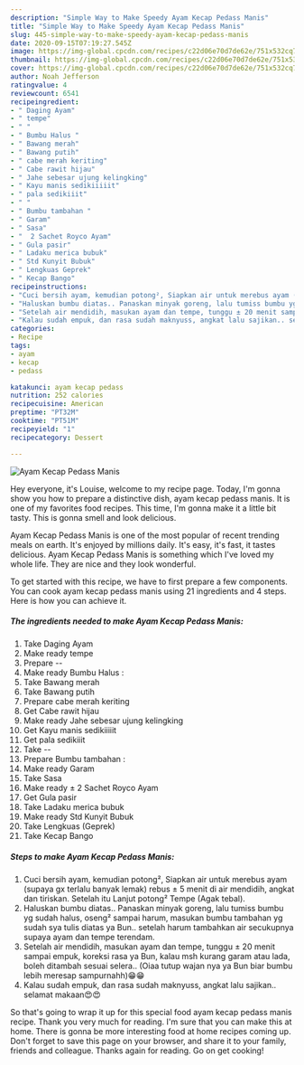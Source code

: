 ```yaml
---
description: "Simple Way to Make Speedy Ayam Kecap Pedass Manis"
title: "Simple Way to Make Speedy Ayam Kecap Pedass Manis"
slug: 445-simple-way-to-make-speedy-ayam-kecap-pedass-manis
date: 2020-09-15T07:19:27.545Z
image: https://img-global.cpcdn.com/recipes/c22d06e70d7de62e/751x532cq70/ayam-kecap-pedass-manis-foto-resep-utama.jpg
thumbnail: https://img-global.cpcdn.com/recipes/c22d06e70d7de62e/751x532cq70/ayam-kecap-pedass-manis-foto-resep-utama.jpg
cover: https://img-global.cpcdn.com/recipes/c22d06e70d7de62e/751x532cq70/ayam-kecap-pedass-manis-foto-resep-utama.jpg
author: Noah Jefferson
ratingvalue: 4
reviewcount: 6541
recipeingredient:
- " Daging Ayam"
- " tempe"
- " "
- " Bumbu Halus "
- " Bawang merah"
- " Bawang putih"
- " cabe merah keriting"
- " Cabe rawit hijau"
- " Jahe sebesar ujung kelingking"
- " Kayu manis sedikiiiiit"
- " pala sedikiiit"
- " "
- " Bumbu tambahan "
- " Garam"
- " Sasa"
- "  2 Sachet Royco Ayam"
- " Gula pasir"
- " Ladaku merica bubuk"
- " Std Kunyit Bubuk"
- " Lengkuas Geprek"
- " Kecap Bango"
recipeinstructions:
- "Cuci bersih ayam, kemudian potong², Siapkan air untuk merebus ayam (supaya gx terlalu banyak lemak) rebus ± 5 menit di air mendidih, angkat dan tiriskan. Setelah itu Lanjut potong² Tempe (Agak tebal)."
- "Haluskan bumbu diatas.. Panaskan minyak goreng, lalu tumiss bumbu yg sudah halus, oseng² sampai harum, masukan bumbu tambahan yg sudah sya tulis diatas ya Bun.. setelah harum tambahkan air secukupnya supaya ayam dan tempe terendam."
- "Setelah air mendidih, masukan ayam dan tempe, tunggu ± 20 menit sampai empuk, koreksi rasa ya Bun, kalau msh kurang garam atau lada, boleh ditambah sesuai selera.. (Oiaa tutup wajan nya ya Bun biar bumbu lebih meresap sampurnahh)😁😁"
- "Kalau sudah empuk, dan rasa sudah maknyuss, angkat lalu sajikan.. selamat makaan😍😍"
categories:
- Recipe
tags:
- ayam
- kecap
- pedass

katakunci: ayam kecap pedass 
nutrition: 252 calories
recipecuisine: American
preptime: "PT32M"
cooktime: "PT51M"
recipeyield: "1"
recipecategory: Dessert

---
```



![Ayam Kecap Pedass Manis](https://img-global.cpcdn.com/recipes/c22d06e70d7de62e/751x532cq70/ayam-kecap-pedass-manis-foto-resep-utama.jpg)

Hey everyone, it's Louise, welcome to my recipe page. Today, I'm gonna show you how to prepare a distinctive dish, ayam kecap pedass manis. It is one of my favorites food recipes. This time, I'm gonna make it a little bit tasty. This is gonna smell and look delicious.

Ayam Kecap Pedass Manis is one of the most popular of recent trending meals on earth. It's enjoyed by millions daily. It's easy, it's fast, it tastes delicious. Ayam Kecap Pedass Manis is something which I've loved my whole life. They are nice and they look wonderful.




To get started with this recipe, we have to first prepare a few components. You can cook ayam kecap pedass manis using 21 ingredients and 4 steps. Here is how you can achieve it.

<!--inarticleads1-->

##### The ingredients needed to make Ayam Kecap Pedass Manis:

1. Take  Daging Ayam
1. Make ready  tempe
1. Prepare  --
1. Make ready  Bumbu Halus :
1. Take  Bawang merah
1. Take  Bawang putih
1. Prepare  cabe merah keriting
1. Get  Cabe rawit hijau
1. Make ready  Jahe sebesar ujung kelingking
1. Get  Kayu manis sedikiiiiit
1. Get  pala sedikiiit
1. Take  --
1. Prepare  Bumbu tambahan :
1. Make ready  Garam
1. Take  Sasa
1. Make ready  ± 2 Sachet Royco Ayam
1. Get  Gula pasir
1. Take  Ladaku merica bubuk
1. Make ready  Std Kunyit Bubuk
1. Take  Lengkuas (Geprek)
1. Take  Kecap Bango




<!--inarticleads2-->

##### Steps to make Ayam Kecap Pedass Manis:

1. Cuci bersih ayam, kemudian potong², Siapkan air untuk merebus ayam (supaya gx terlalu banyak lemak) rebus ± 5 menit di air mendidih, angkat dan tiriskan. Setelah itu Lanjut potong² Tempe (Agak tebal).
1. Haluskan bumbu diatas.. Panaskan minyak goreng, lalu tumiss bumbu yg sudah halus, oseng² sampai harum, masukan bumbu tambahan yg sudah sya tulis diatas ya Bun.. setelah harum tambahkan air secukupnya supaya ayam dan tempe terendam.
1. Setelah air mendidih, masukan ayam dan tempe, tunggu ± 20 menit sampai empuk, koreksi rasa ya Bun, kalau msh kurang garam atau lada, boleh ditambah sesuai selera.. (Oiaa tutup wajan nya ya Bun biar bumbu lebih meresap sampurnahh)😁😁
1. Kalau sudah empuk, dan rasa sudah maknyuss, angkat lalu sajikan.. selamat makaan😍😍




So that's going to wrap it up for this special food ayam kecap pedass manis recipe. Thank you very much for reading. I'm sure that you can make this at home. There is gonna be more interesting food at home recipes coming up. Don't forget to save this page on your browser, and share it to your family, friends and colleague. Thanks again for reading. Go on get cooking!
